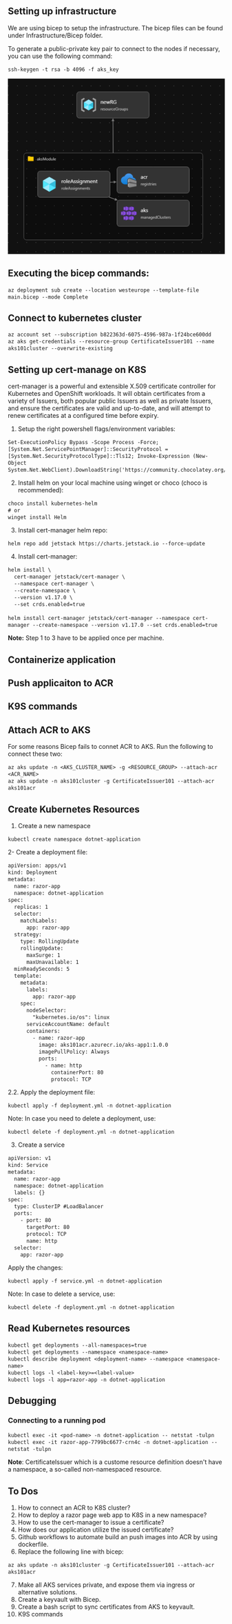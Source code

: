 ## Setting up infrastructure

We are using bicep to setup the infrastructure. The bicep files can be found under Infrastructure/Bicep folder.

To generate a public-private key pair to connect to the nodes if necessary, you can use the following command:
```
ssh-keygen -t rsa -b 4096 -f aks_key
```

![Infrastructure setup](Images/Infrastructure.png)

## Executing the bicep commands:

```
az deployment sub create --location westeurope --template-file main.bicep --mode Complete
```

## Connect to kubernetes cluster
```
az account set --subscription b822363d-6075-4596-987a-1f24bce600dd
az aks get-credentials --resource-group CertificateIssuer101 --name aks101cluster --overwrite-existing
```

## Setting up cert-manage on K8S

cert-manager is a powerful and extensible X.509 certificate controller for Kubernetes and OpenShift workloads. It will obtain certificates from a variety of Issuers, both popular public Issuers as well as private Issuers, and ensure the certificates are valid and up-to-date, and will attempt to renew certificates at a configured time before expiry.

1. Setup the right powershell flags/environment variables:
```
Set-ExecutionPolicy Bypass -Scope Process -Force; [System.Net.ServicePointManager]::SecurityProtocol = [System.Net.SecurityProtocolType]::Tls12; Invoke-Expression (New-Object System.Net.WebClient).DownloadString('https://community.chocolatey.org/install.ps1')
```
2. Install helm on your local machine using winget or choco (choco is recommended):
```
choco install kubernetes-helm
# or
winget install Helm
```
3. Install cert-manager helm repo:
```
helm repo add jetstack https://charts.jetstack.io --force-update
```

4. Install cert-manager:
```
helm install \
  cert-manager jetstack/cert-manager \
  --namespace cert-manager \
  --create-namespace \
  --version v1.17.0 \
  --set crds.enabled=true

helm install cert-manager jetstack/cert-manager --namespace cert-manager --create-namespace --version v1.17.0 --set crds.enabled=true
```

**Note:** Step 1 to 3 have to be applied once per machine.

## Containerize application

## Push applicaiton to ACR

## K9S commands

## Attach ACR to AKS

For some reasons Bicep fails to connet ACR to AKS. Run the following to connect these two:

```
az aks update -n <AKS_CLUSTER_NAME> -g <RESOURCE_GROUP> --attach-acr <ACR_NAME>
az aks update -n aks101cluster -g CertificateIssuer101 --attach-acr aks101acr
```

## Create Kubernetes Resources
1. Create a new namespace
```
kubectl create namespace dotnet-application
```
2- Create a deployment file:
```
apiVersion: apps/v1
kind: Deployment
metadata:
  name: razor-app
  namespace: dotnet-application
spec:
  replicas: 1
  selector: 
    matchLabels:
      app: razor-app
  strategy:
    type: RollingUpdate
    rollingUpdate:
      maxSurge: 1
      maxUnavailable: 1
  minReadySeconds: 5 
  template:
    metadata:
      labels:
        app: razor-app
    spec:
      nodeSelector:
        "kubernetes.io/os": linux
      serviceAccountName: default
      containers:
        - name: razor-app
          image: aks101acr.azurecr.io/aks-app1:1.0.0
          imagePullPolicy: Always
          ports:
            - name: http
              containerPort: 80
              protocol: TCP
```
2.2. Apply the deployment file:
```
kubectl apply -f deployment.yml -n dotnet-application
```

Note: In case you need to delete a deployment, use:
```
kubectl delete -f deployment.yml -n dotnet-application
```

3. Create a service
```
apiVersion: v1
kind: Service
metadata:
  name: razor-app
  namespace: dotnet-application
  labels: {}
spec:
  type: ClusterIP #LoadBalancer
  ports:
    - port: 80
      targetPort: 80
      protocol: TCP
      name: http
  selector: 
    app: razor-app
```

Apply the changes:

```
kubectl apply -f service.yml -n dotnet-application
```

Note: In case to delete a service, use:

```
kubectl delete -f deployment.yml -n dotnet-application
```

## Read Kubernetes resources
```
kubectl get deployments --all-namespaces=true
kubectl get deployments --namespace <namespace-name>
kubectl describe deployment <deployment-name> --namespace <namespace-name>
kubectl logs -l <label-key>=<label-value>
kubectl logs -l app=razor-app -n dotnet-application
```

## Debugging
### Connecting to a running pod
```
kubectl exec -it <pod-name> -n dotnet-application -- netstat -tulpn
kubectl exec -it razor-app-7799bc6677-crn4c -n dotnet-application -- netstat -tulpn

```

**Note**: CertificateIssuer which is a custome resource definition doesn't have a namespace, a so-called non-namespaced resource.

## To Dos

1. How to connect an ACR to K8S cluster?
2. How to deploy a razor page web app to K8S in a new namespace?
3. How to use the cert-manager to issue a certificate?
4. How does our application utilize the issued certificate?
5. Github workflows to automate build an push images into ACR by using dockerfile.
6. Replace the following line with bicep:
```
az aks update -n aks101cluster -g CertificateIssuer101 --attach-acr aks101acr
```
7. Make all AKS services private, and expose them via ingress or alternative solutions.
8. Create a keyvault with Bicep.
9. Create a bash script to sync certificates from AKS to keyvault.
10. K9S commands
